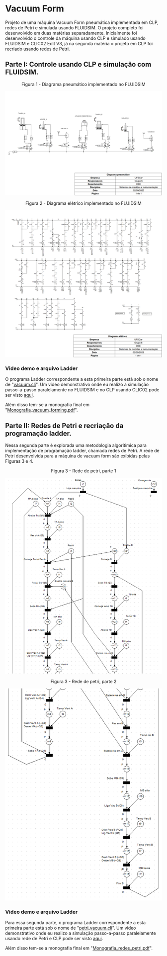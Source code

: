 # Vacuum Form
Projeto de uma máquina Vacuum Form pneumática implementada em CLP, redes de Petri e simulada usando FLUIDSIM.
O projeto completo foi desenvolvido em duas matérias separadamente. Inicialmente foi desenvolvido o controle da máquina usando CLP e simulado usando FLUIDSIM e CLIC02 Edit V3, já na segunda matéria o projeto em CLP foi recriado usando redes de Petri.

## Parte I: Controle usando CLP e simulação com FLUIDSIM.
<p align="center">
Figura 1 - Diagrama pneumático implementado no FLUIDSIM
</p>

![](diagramas/pneumatico.png)

<p align="center">
Figura 2 - Diagrama elétrico implementado no FLUIDSIM
</p>

![](diagramas/eletrico.png)

### Video demo e arquivo Ladder
O programa Ladder correspondente a esta primeira parte está sob o nome de "<a href="vacuum.cli" class="image fit">vacuum.cli</a>".
Um video demonstrativo onde eu realizo a simulação passo-a-passo paralelamente no FLUIDSIM e no CLP usando CLIC02 pode ser visto <a href="https://youtu.be/IMl6Pktmg3c" class="image fit">aqui</a>.

Além disso tem-se a monografia final em "<a href="Monografia_vacuum_forming.pdf" class="image fit">Monografia_vacuum_forming.pdf</a>".

## Parte II: Redes de Petri e recriação da programação ladder.
Nessa segunda parte é explorada uma metodologia algoritimica para implementação de programação ladder, chamada redes de Petri. A rede de Petri desenvolvida para a máquina de vacuum form são exibidas pelas Figuras 3 e 4.

<p align="center">
Figura 3 - Rede de petri, parte 1
</p>

![](diagramas/petri_vacuum_1.png)

<p align="center">
Figura 3 - Rede de petri, parte 2
</p>

![](diagramas/petri_vacuum_2.png)

### Video demo e arquivo Ladder
Para essa segunda parte, o programa Ladder correspondente a esta primeira parte está sob o nome de "<a href="petri_vacuum.cli" class="image fit">petri_vacuum.cli</a>".
Um video demonstrativo onde eu realizo a simulação passo-a-passo paralelamente usando rede de Petri e CLP pode ser visto <a href="https://youtu.be/44_yE9WLrB4" class="image fit">aqui</a>.

Além disso tem-se a monografia final em "<a href="Monografia_redes_petri.pdf" class="image fit">Monografia_redes_petri.pdf</a>".
